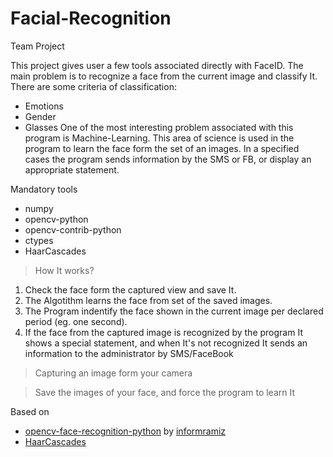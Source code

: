 # Facial-Recognition
Team Project

This project gives user a few tools associated directly with FaceID. The main problem is to recognize a face from the current image and classify It. There are some criteria of classification:
- Emotions
- Gender
- Glasses
One of the most interesting problem associated with this program is Machine-Learning. This area of science is used in the program to learn the face form the set of an images. 
In a specified cases the program sends information by the SMS or FB, or display an appropriate statement. 

Mandatory tools
- numpy
- opencv-python
- opencv-contrib-python
- ctypes
- HaarCascades

>How It works?
1. Check the face form the captured view and save It.
2. The Algotithm learns the face from set of the saved images.
3. The Program indentify the face shown in the current image per declared period (eg. one second).
4. If the face from the captured image is recognized by the program It shows a special statement, and when It's not recognized It sends an information to the administrator by SMS/FaceBook 
>Capturing an image form your camera

>Save the images of your face, and force the program to learn It

Based on

- [opencv-face-recognition-python](https://github.com/informramiz/opencv-face-recognition-python) by
[informramiz](https://github.com/informramiz) 
- [HaarCascades](https://github.com/sightmachine/SimpleCV/tree/master/SimpleCV/Features/HaarCascades)
